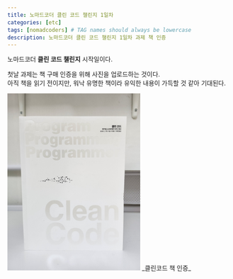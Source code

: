 ```yaml
---
title: 노마드코더 클린 코드 챌린지 1일차
categories: [etc]
tags: [nomadcoders] # TAG names should always be lowercase
description: 노마드코더 클린 코드 챌린지 1일차 과제 책 인증
---
```


노마드코더 **클린 코드 챌린지** 시작일이다.

첫날 과제는 책 구매 인증을 위해 사진을 업로드하는 것이다. \
아직 책을 읽기 전이지만, 워낙 유명한 책이라 유익한 내용이 가득할 것 같아 기대된다.

<img src="/assets/img/posts/2024-11-29/clean_code_book_2024-11-29-22-46-27.jpeg" alt="클린코드 책" width="300"/>
_클린코드 책 인증_
